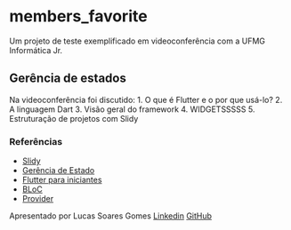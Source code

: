 # members_favorite

Um projeto de teste exemplificado em videoconferência com a UFMG Informática Jr.

## Gerência de estados
Na videoconferência foi discutido:
    1. O que é Flutter e o por que usá-lo?
    2. A linguagem Dart
    3. Visão geral do framework
    4. WIDGETSSSSS
    5. Estruturação de projetos com Slidy

### Referências
- [Slidy](https://github.com/Flutterando/slidy)
- [Gerência de Estado](https://www.youtube.com/watch?v=5KIRXuRR9bk&t=958s)
- [Flutter para iniciantes](https://www.flutterparainiciantes.com.br)
- [BLoC](https://pub.dev/packages/bloc_pattern)
- [Provider](https://pub.dev/packages/provider)

Apresentado por Lucas Soares Gomes
[Linkedin](https://www.linkedin.com/in/lucasoaresgomes)
[GitHub](https://www.github.com/lucassgomes)